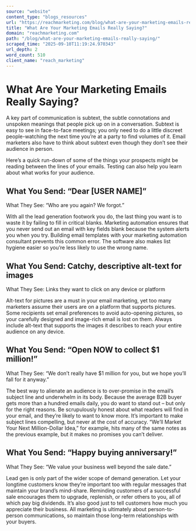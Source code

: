 ```yaml
---
source: "website"
content_type: "blogs_resources"
url: "https://reachmarketing.com/blog/what-are-your-marketing-emails-really-saying/"
title: "What Are Your Marketing Emails Really Saying?"
domain: "reachmarketing.com"
path: "/blog/what-are-your-marketing-emails-really-saying/"
scraped_time: "2025-09-10T11:19:24.970343"
url_depth: 2
word_count: 510
client_name: "reach_marketing"
---
```


# What Are Your Marketing Emails Really Saying?

A key part of communication is subtext, the subtle connotations and unspoken meanings that people pick up on in a conversation. Subtext is easy to see in face-to-face meetings; you only need to do a little discreet people-watching the next time you’re at a party to find volumes of it. Email marketers also have to think about subtext even though they don’t see their audience in person.

Here’s a quick run-down of some of the things your prospects might be reading between the lines of your emails. Testing can also help you learn about what works for your audience.

## What You Send: “Dear [USER NAME]”  
What They See: “Who are you again? We forgot.”

With all the lead generation footwork you do, the last thing you want is to waste it by failing to fill in critical blanks. Marketing automation ensures that you never send out an email with key fields blank because the system alerts you when you try. Building email templates with your marketing automation consultant prevents this common error. The software also makes list hygiene easier so you’re less likely to use the wrong name.

## What You Send: Catchy, descriptive alt-text for images  
What They See: Links they want to click on any device or platform

Alt-text for pictures are a must in your email marketing, yet too many marketers assume their users are on a platform that supports pictures. Some recipients set email preferences to avoid auto-opening pictures, so your carefully designed and image-rich email is lost on them. Always include alt-text that supports the images it describes to reach your entire audience on any device.

## What You Send: “Open NOW to collect $1 million!”  
What They See: “We don’t really have $1 million for you, but we hope you’ll fall for it anyway.”

The best way to alienate an audience is to over-promise in the email’s subject line and underwhelm in its body. Because the average B2B buyer gets more than a hundred emails daily, you do want to stand out – but only for the right reasons. Be scrupulously honest about what readers will find in your email, and they’re likely to want to know more. It’s important to make subject lines compelling, but never at the cost of accuracy. “We’ll Market Your Next Million-Dollar Idea,” for example, hits many of the same notes as the previous example, but it makes no promises you can’t deliver.

## What You Send: “Happy buying anniversary!”  
What They See: “We value your business well beyond the sale date.”

Lead gen is only part of the wider scope of demand generation. Let your longtime customers know they’re important too with regular messages that maintain your brand’s mind-share. Reminding customers of a successful sale encourages them to upgrade, replenish, or refer others to you, all of which pay big dividends. It’s also good just to tell customers how much you appreciate their business. All marketing is ultimately about person-to-person communications, so maintain those long-term relationships with your buyers.
